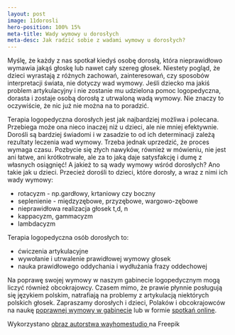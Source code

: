 ```yaml
---
layout: post
image: 11dorosli
hero-position: 100% 15%
meta-title: Wady wymowy u dorosłych
meta-desc: Jak radzić sobie z wadami wymowy u dorosłych?
---
```


Myślę, że każdy z nas spotkał kiedyś osobę dorosłą, która nieprawidłowo wymawia jakąś głoskę lub nawet cały szereg
głosek.
Niestety pogląd, że dzieci wyrastają z różnych zachowań, zainteresowań, czy sposobów interpretacji świata, nie dotyczy
wad wymowy.
Jeśli dziecko ma jakiś problem artykulacyjny i nie zostanie mu udzielona pomoc logopedyczna, dorasta i zostaje osobą
dorosłą z utrwaloną wadą wymowy.
Nie znaczy to oczywiście, że nic już nie można na to poradzić.

Terapia logopedyczna dorosłych jest jak najbardziej możliwa i polecana. Przebiega może ona nieco inaczej niż u dzieci,
ale nie mniej efektywnie.
Dorośli są bardziej świadomi i w zasadzie to od ich determinacji zależą rezultaty leczenia wad wymowy. Trzeba jednak
uprzedzić, że proces wymaga czasu.
Pozbycie się złych nawyków, również w mówieniu, nie jest ani łatwe, ani krótkotrwałe, ale za to jaką daje satysfakcję i
dumę z własnych osiągnięć!
A jakież to są wady wymowy wśród dorosłych? Ano takie jak u dzieci. Przecież dorośli to dzieci, które dorosły, a wraz z
nimi ich wady wymowy:

- rotacyzm - np.gardłowy, krtaniowy czy boczny
- seplenienie - międzyzębowe, przyzębowe, wargowo-zębowe
- nieprawidłowa realizacja głosek t,d, n
- kappacyzm, gammacyzm
- lambdacyzm

Terapia logopedyczna osób dorosłych to:

- ćwiczenia artykulacyjne
- wywołanie i utrwalenie prawidłowej wymowy głosek
- nauka prawidłowego oddychania i wydłużania frazy oddechowej

Na poprawę swojej wymowy w naszym gabinecie logopedycznym mogą liczyć również obcokrajowcy.
Czasem mimo, że prawie płynnie posługują się językiem polskim, natrafiają na problemy z artykulacją niektórych polskich
głosek.
Zapraszamy dorosłych i dzieci, Polaków i obcokrajowców na naukę [poprawnej wymowy w gabinecie](/zajecia/logopeda-lodz)
lub w formie [spotkań online](/zajecia/logopeda-online).

<p class="text-right small m-0">
Wykorzystano 
<a href="https://pl.freepik.com/darmowe-zdjecie/oszolomiona-piekna-kobieta-i-jej-partner-patrza-z-niedowierzaniem-oczami-przez-okulary_10521283.htm" class="text-muted">
obraz autorstwa wayhomestudio
</a> na Freepik
</p>
